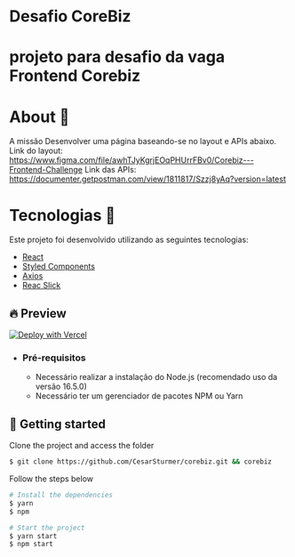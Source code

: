 # Desafio CoreBiz
<h1>
  projeto para desafio da vaga Frontend Corebiz                                                                             
</h1>



# About 📃
A missão
Desenvolver uma página baseando-se no layout e APIs abaixo.
Link do layout: https://www.figma.com/file/awhTJyKgrjEOqPHUrrFBv0/Corebiz---Frontend-Challenge
Link das APIs: https://documenter.getpostman.com/view/1811817/Szzj8yAq?version=latest




# Tecnologias  🚀
Este projeto foi desenvolvido utilizando as seguintes tecnologias:

- [React](https://reactjs.org)
- [Styled Components](https://styled-components.com/)
- [Axios](https://axios-http.com/docs/intro)
- [Reac Slick](https://react-slick.neostack.com/) 


## 🔥 Preview

[![Deploy with Vercel](https://vercel.com/button)](https://corebiz-plum.vercel.app/)

-   ### Pré-requisitos
    
    -   Necessário realizar a instalação do Node.js (recomendado uso da versão 16.5.0)
    -   Necessário ter um gerenciador de pacotes NPM ou Yarn

## 🚀 Getting started

Clone the project and access the folder

```bash
$ git clone https://github.com/CesarSturmer/corebiz.git && corebiz
```

Follow the steps below
```bash
# Install the dependencies
$ yarn 
$ npm

# Start the project
$ yarn start
$ npm start
